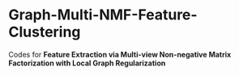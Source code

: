 # Graph-Multi-NMF-Feature-Clustering
Codes for __Feature Extraction via Multi-view Non-negative Matrix Factorization with Local Graph Regularization__
